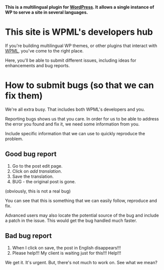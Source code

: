 **This is a multilingual plugin for [WordPress](http://wordpress.org). It allows a single instance of WP to serve a site in several languages.**

# This site is WPML's developers hub #

If you're building multilingual WP themes, or other plugins that interact with [WPML](http://wpml.org), you've come to the right place.

Here, you'll be able to submit different issues, including ideas for enhancements and bug reports.

# How to submit bugs (so that we can fix them) #

We're all extra busy. That includes both WPML's developers and you.

Reporting bugs shows us that you care. In order for us to be able to address the error you found and fix it, we need some information from you.

Include specific information that we can use to quickly reproduce the problem.

## Good bug report ##

  1. Go to the post edit page.
  1. Click on _add translation_.
  1. Save the translation.
  1. BUG - the original post is gone.

(obviously, this is not a real bug)

You can see that this is something that we can easily follow, reproduce and fix.

Advanced users may also locate the potential source of the bug and include a patch in the issue. This would get the bug handled much faster.

## Bad bug report ##

  1. When I click on save, the post in English disappears!!!
  1. Please help!!! My client is waiting just for this!!! Help!!!

We get it. It's urgent. But, there's not much to work on. See what we mean?
